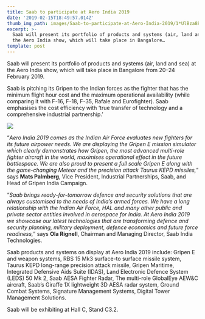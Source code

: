 ```yaml
---
title: Saab to participate at Aero India 2019
date: '2019-02-15T18:49:57.014Z'
thumb_img_path: images/Saab-to-participate-at-Aero-India-2019/1*UlBza8BkgyAuiYJRB4BdUQ.jpeg
excerpt: >-
  Saab will present its portfolio of products and systems (air, land and sea) at
  the Aero India show, which will take place in Bangalore…
template: post
---
```

Saab will present its portfolio of products and systems (air, land and sea) at the Aero India show, which will take place in Bangalore from 20–24 February 2019.

Saab is pitching its Gripen to the Indian forces as the fighter that has the minimum flight hour cost and the maximum operational availability (while comparing it with F-16, F-18, F-35, Rafale and Eurofighter). Saab emphasises the cost efficiency with ‘true transfer of technology and a comprehensive industrial partnership.’

![](/images/Saab-to-participate-at-Aero-India-2019/1*UlBza8BkgyAuiYJRB4BdUQ.jpeg)

“*Aero India 2019 comes as the Indian Air Force evaluates new fighters for its future airpower needs. We are displaying the Gripen E mission simulator which clearly demonstrates how Gripen, the most advanced multi-role fighter aircraft in the world, maximises operational effect in the future battlespace. We are also proud to present a full scale Gripen E along with the game-changing Meteor and the precision attack Taurus KEPD missiles,*” says **Mats Palmberg**, Vice President, Industrial Partnerships, Saab, and Head of Gripen India Campaign.

“*Saab brings ready-for-tomorrow defence and security solutions that are always customised to the needs of India’s armed forces. We have a long relationship with the Indian Air Force, HAL and many other public and private sector entities involved in aerospace for India. At Aero India 2019 we showcase our latest technologies that are transforming defence and security planning, military deployment, defence economics and future force readiness,*” says **Ola Rignell**, Chairman and Managing Director, Saab India Technologies.

Saab products and systems on display at Aero India 2019 include: Gripen E and weapon systems, RBS 15 Mk3 surface-to surface missile system, Taurus KEPD long-range precision attack missile, Gripen Maritime, Integrated Defensive Aids Suite (IDAS), Land Electronic Defence System (LEDS) 50 Mk 2, Saab AESA Fighter Radar, The multi-role GlobalEye AEW&C aircraft, Saab’s Giraffe 1X lightweight 3D AESA radar system, Ground Combat Systems, Signature Management Systems, Digital Tower Management Solutions.

Saab will be exhibiting at Hall C, Stand C3.2.
